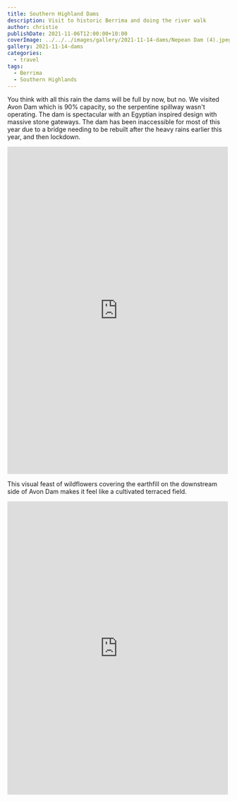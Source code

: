 ```yaml
---
title: Southern Highland Dams
description: Visit to historic Berrima and doing the river walk
author: christie
publishDate: 2021-11-06T12:00:00+10:00
coverImage: ../../../images/gallery/2021-11-14-dams/Nepean Dam (4).jpeg
gallery: 2021-11-14-dams
categories:
  - travel
tags:
  - Berrima
  - Southern Highlands
---
```

You think with all this rain the dams will be full by now, but no. We visited Avon Dam which is 90% capacity, so the serpentine spillway wasn't operating. The dam is spectacular with an Egyptian inspired design with massive stone gateways. The dam has been inaccessible for most of this year due to a bridge needing to be rebuilt after the heavy rains earlier this year, and then lockdown.

<iframe src="https://www.facebook.com/plugins/post.php?href=https%3A%2F%2Fwww.facebook.com%2Fchris1.tham%2Fposts%2Fpfbid029tqWoRWsBuyigNYUig8zdsY9AngWwjfaenfxU4tKpypQtEXhVyzrFp4pmyjgBjynl&show_text=true&width=500" width="500" height="742" style="border:none;overflow:hidden" scrolling="no" frameborder="0" allowfullscreen="true" allow="autoplay; clipboard-write; encrypted-media; picture-in-picture; web-share"></iframe>

This visual feast of wildflowers covering the earthfill on the downstream side of Avon Dam makes it feel like a cultivated terraced field.

<iframe src="https://www.facebook.com/plugins/post.php?href=https%3A%2F%2Fwww.facebook.com%2Fchris1.tham%2Fposts%2Fpfbid0hujifNXurMaWFcM1kjCq4B8ifmwcKpqSFG3jzFFQ355Mf2YC28UwUGBjvz7pgNwMl&show_text=true&width=500" width="500" height="665" style="border:none;overflow:hidden" scrolling="no" frameborder="0" allowfullscreen="true" allow="autoplay; clipboard-write; encrypted-media; picture-in-picture; web-share"></iframe>

